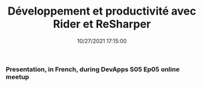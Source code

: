 ﻿---
title: 'Développement et productivité avec Rider et ReSharper'
permalink: /2021/10/27/presentation-dapr-distributed-application-runtime-dotnet-sdk/
date: 10/27/2021 17:15:00
tags: [.NET, Rider, ReSharper, Devx]
excerpt: Presentation, in French, during DevApps S05 Ep05 online meetup
---
### Presentation, in French, during DevApps S05 Ep05 online meetup

<?# Plyr video=yMHfZhvJS0o start=893 /?> 
